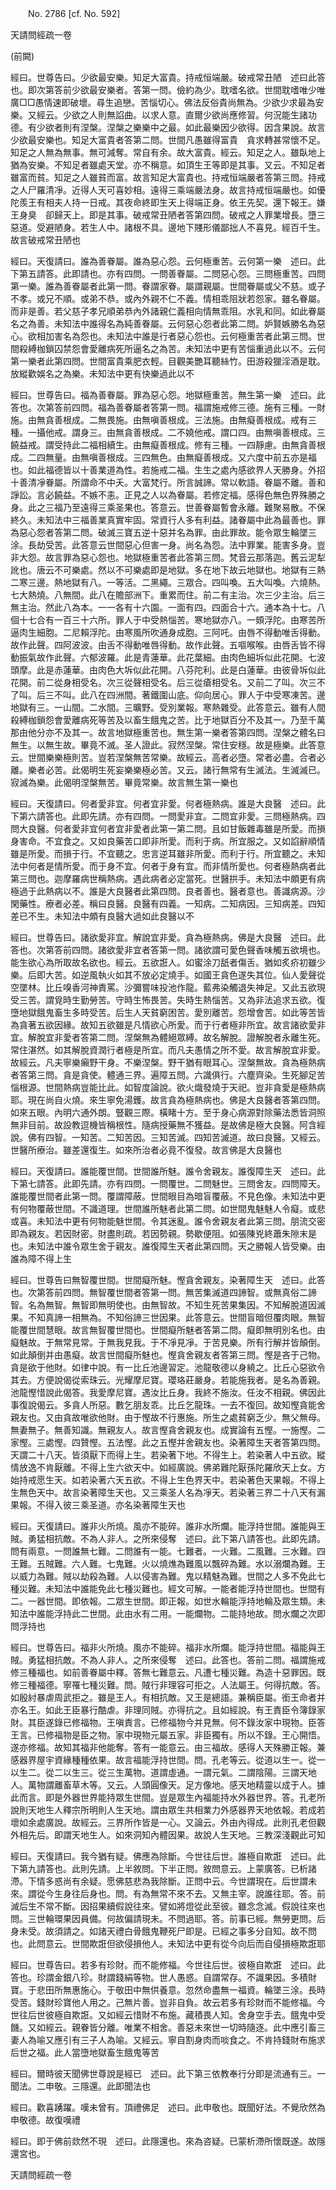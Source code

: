 ﻿　　No. 2786 [cf. No. 592]

天請問經疏一卷

(前闕)

經曰。世尊告曰。少欲最安樂。知足大富貴。持戒恒端嚴。破戒常丑陋　述曰此答也。即次第答前少欲最安樂者。答第一問。儉約為少。耽嗜名欲。世間耽嗜唯少唯廣□□愚情速即破壞。尋生追戀。苦惱切心。佛法反俗貴尚無為。少欲少求最為安樂。又經云。少欲之人則無諂曲。以求人意。直爾少欲尚應修習。何況能生諸功德。有少欲者則有涅槃。涅槃之樂樂中之最。如此最樂因少欲得。因含果說。故言少欲最安樂也。知足大富貴者答第二問。世間凡愚雖得富貴　貪求轉甚常懷不足。知足之人無為無事。無可減奪。常自有余。故大富貴。經云。知足之人。雖臥地上猶為安樂。不知足者雖處天堂。亦不稱意。如頂生王等即是其事。又云。不知足者雖富而貧。知足之人雖貧而富。故言知足大富貴也。持戒恒端嚴者答第三問。持戒之人尸羅清凈。近得人天可喜妙相。遠得三乘端嚴法身。故言持戒恒端嚴也。如優陀羨王有相夫人持一日戒。其夜命終即生天上得端正身。依王先契。還下報王。嫌王身臭　卻歸天上。即是其事。破戒常丑陋者答第四問。破戒之人罪業增長。墮三惡道。受避陋身。若生人中。諸根不具。邊地下賤形儀鄙拙人不喜見。經百千生。故言破戒常丑陋也

經曰。天復請曰。誰為善眷屬。誰為惡心怨。云何極重苦。云何第一樂　述曰。此下第五請答。此即請也。亦有四問。一問善眷屬。二問惡心怨。三問極重苦。四問第一樂。誰為善眷屬者此第一問。眷謂家眷。屬謂親屬。世間眷屬或父不慈。或子不孝。或兄不順。或弟不恭。或內外親不仁不義。情相乖阻狀若怨家。雖名眷屬。而非是善。若父慈子孝兄順弟恭內外諸親仁義相向情無乖阻。水乳和同。如此眷屬名之為善。未知法中誰得名為純善眷屬。云何惡心怨者此第二問。妒賢嫉勝名為惡心。欲相加害名為怨也。未知法中誰是行者惡心怨也。云何極重苦者此第三問。世間殺縛枷鎖囚禁怨會愛離病死所逼名之為苦。未知法中更有苦惱重過此以不。云何第一樂者此第四問。世間富貴乘肥衣輕。目觀美艷耳聽絲竹。田游殺獵淫酒是耽。放縱歡娛名之為樂。未知法中更有快樂過此以不

經曰。世尊告曰。福為善眷屬。罪為惡心怨。地獄極重苦。無生第一樂　述曰。此答也。次第答前四問。福為善眷屬者答第一問。福謂施戒修三德。施有三種。一財施。由無貪善根成。二無畏施。由無嗔善根成。三法施。由無癡善根成。戒有三種。一攝他戒。謂身三。由無貪善根成。二不嬈他戒。謂口四。由無嗔善根成。三饒益戒。謂受持此二福相續生。由無癡善根成。修有三種。一四靜慮。由無貪善根成。二四無量。由無嗔善根成。三四無色。由無癡善根成。又六度中前五亦是福也。如此福德皆以十善業道為性。若施戒二福。生生之處內感欲界人天勝身。外招十善清凈眷屬。所謂命不中夭。大富梵行。所言誠諦。常以軟語。眷屬不離。善和諍訟。言必饒益。不嫉不恚。正見之人以為眷屬。若修定福。感得色無色界殊勝之身。此之三福乃至遠得三乘圣果也。答意云。世善眷屬暫會永離。難聚易散。不保終久。未知法中三福善業真實牢固。常資行人多有利益。諸眷屬中此為最善也。罪為惡心怨者答第二問。破滅三寶五逆十惡并名為罪。由此罪故。能令眾生輪墜三涂。長劫受苦。此答意云世間惡心但害一身。尚名為怨。法中罪業。能害多身。豈非大怨。故言罪為惡心怨也。地獄極重苦者此答第三問。梵音云那落迦。舊云泥犁訛也。唐云不可樂處。然以不可樂處即是地獄。多在地下故云地獄也。地獄有三熱二寒三邊。熱地獄有八。一等活。二黑繩。三眾合。四叫喚。五大叫喚。六燒熱。七大熱燒。八無間。此八在贍部洲下。重累而住。前二有主治。次三少主治。后三無主治。然此八為本。一一各有十六園。一面有四。四面合十六。通本為十七。八個十七合有一百三十六所。罪人于中受熱惱苦。寒地獄亦八。一頞浮陀。由寒苦所逼肉生細胞。二尼賴浮陀。由寒風所吹通身成胞。三阿吒。由唇不得動唯舌得動。故作此聲。四阿波波。由舌不得動唯唇得動。故作此聲。五嘔喉喉。由唇舌皆不得動振氣故作此聲。六郁波羅。此是青蓮華。此花葉細。由肉色細坼似此花開。七波頭摩。此是赤蓮華。由肉色大坼似此花開。八芬陀利。此是白蓮華。由彼骨坼似此花開。前二從身相受名。次三從聲相受名。后三從瘡相受名。又前二了叫。次三不了叫。后三不叫。此八在四洲間。著鐵圍山底。仰向居心。罪人于中受寒凍苦。邊地獄有三。一山間。二水間。三曠野。受別業報。寒熱雜受。此答意云。雖有人間殺縛枷鎖怨會愛離病死等苦及以畜生餓鬼之苦。比于地獄百分不及其一。乃至千萬那由他分亦不及其一。故言地獄極重苦也。無生第一樂者答第四問。涅槃之體名曰無生。以無生故。畢竟不滅。圣人證此。寂然涅槃。常住安穩。故是極樂。此答意云。世間樂樂極則苦。豈若涅槃無苦常樂。故經云。高者必墮。常者必盡。合者必離。樂者必苦。此偈明生死妄樂樂極必苦。又云。諸行無常有生滅法。生滅滅已。寂滅為樂。此偈明涅槃無苦。畢竟常樂。故言無生第一樂也

經曰。天復請曰。何者愛非宜。何者宜非愛。何者極熱病。誰是大良醫　述曰。此下第六請答也。此即先請。亦有四問。一問愛非宜。二問宜非愛。三問極熱病。四問大良醫。何者愛非宜何者宜非愛者此第一第二問。且如甘飯雜毒雖是所愛。而損身害命。不宜食之。又如良藥苦口即非所愛。而利于病。所宜服之。又如諂辭順情雖是所愛。而損于行。不宜聽之。忠言逆耳雖非所愛。而利于行。所宜聽之。未知法中何者是情所愛。而于身不宜。何者于身有宜。而非情所愛也。何者極熱病者此第三問也。迦摩羅病世稱熱病。遇此病者必定當死。世醫拱手。未知法中頗更有病極過于此熱病以不。誰是大良醫者此第四問。良者善也。醫者意也。善識病源。沙閑藥性。療者必差。稱曰良醫。良醫有四義。一知病。二知病因。三知病差。四知差已不生。未知法中頗有良醫大過如此良醫以不

經曰。世尊告曰。諸欲愛非宜。解說宜非愛。貪為極熱病。佛是大良醫　述曰。此答也。次第答前四問。諸欲愛非宜者答第一問。諸欲謂可愛色聲香味觸五欲境也。能生欲心為所取故名欲也。經云。五欲誑人。如蜜涂刀舐者傷舌。猶如炙疥初雖少樂。后即大苦。如逆風執火如其不放必定燒手。如國王貪色遂失其位。仙人愛聲從空墜林。比丘嗅香河神責罵。沙彌嘗味投池作龍。藍弗染觸退失神足。又此五欲現受三苦。謂覓時生勤勞苦。守時生怖畏苦。失時生熱惱苦。又為非法追求五欲。復墮地獄餓鬼畜生多時受苦。后生人天貧窮困苦。愛別離苦。怨增會苦。如此等苦皆為貪著五欲因緣。故知五欲雖是凡情欲心所愛。而于行者極非所宜。故言諸欲愛非宜。解脫宜非愛者答第二問。涅槃無為體絕眾縛。故名解脫。證解脫者永離生死。常住湛然。如其解脫資潤行者極是所宜。而凡夫愚情之所不愛。故言解脫宜非愛。故經云。凡夫寧樂癩野干身。不樂涅槃。野干猶有眼耳心。涅槃無故。貪為極熱病者答第三問。貪是貪使。體通三界。遍障五問。六識俱行。六塵齊染。生死腳足苦惱根源。世間熱病豈能比此。如智度論說。欲火熾發燒于天祀。豈非貪愛是極熱病耶。現在尚自火燒。來生寧免湯鑊。故言貪為極熱病也。佛是大良醫者答第四問。如來五眼。內明六通外朗。豎觀三際。橫睹十方。至于身心病源對除藥法悉皆洞照無非目前。故設教逗機皆稱根性。隨病授藥無不獲益。是故佛是極大良醫。阿含經說。佛有四智。一知苦。二知苦因。三知苦滅。四知苦滅道。故曰良醫。又經云。世醫所療治。雖差還復生。如來所治者必竟不復發。故言佛是大良醫也

經曰。天復請曰。誰能覆世間。世間誰所魅。誰令舍親友。誰復障生天　述曰。此下第七請答。此即先請。亦有四問。一問覆世。二問魅世。三問舍友。四問障天。誰能覆世間者此第一問。覆謂障蔽。世間眼目為暗盲覆蔽。不見色像。未知法中更有何物覆蔽世間。不識道理。世間誰所魅者此第二問。如世間鬼魅魅人令癡。或悲或喜。未知法中更有何物能魅世間。令其迷亂。誰令舍親友者此第三問。朋流交密即為親友。若因財密。財盡則疏。若因勢親。勢歇便阻。如張陳兇終蕭朱隙末是也。未知法中誰令眾生舍于親友。誰復障生天者此第四問。天之勝報人皆受樂。由誰為障不得上生

經曰。世尊告曰無智覆世間。世間癡所魅。慳貪舍親友。染著障生天　述曰。此答也。次第答前四問。無智覆世間者答第一問。無苦集滅道四諦智。或無真俗二諦智。名為無智。無智即無明使也。由無智故。不知生死苦果集因。不知解脫道因滅果。不知真諦一相無為。不知俗諦三世因果。此答意云。世間盲暗但覆肉眼。無智能覆世間慧眼。故言無智覆世間也。世間癡所魅者答第二問。癡即無明別名也。由癡魅故。于無常見常。于無我見我。于不凈見凈。于苦見樂。所有行解并皆顛倒。如此顛倒并由愚癡。故言世間癡所魅也。慳貪舍親友者答第三問。慳是吝于己物。貪是欲于他財。如律中說。有一比丘池邊習定。池龍敬德以身繞之。比丘心惡欲令其去。方便說偈從索珠云。光耀摩尼寶。瓔珞莊嚴身。若能施我者。是名為善親。池龍慳惜說此偈答。我愛摩尼寶。遇汝比丘身。我終不施汝。任汝不相親。佛因此事復說偈云。多貪人所惡。數乞朋友乖。比丘乞龍珠。一去不復回。故知慳貪能舍親友也。又由貪故唯欲他財。由于慳故不行惠施。所生之處貧窮乏少。無父無母。無妻無子。無善知識。無親友人。故言慳貪舍親友也。成實論有五慳。一施慳。二家慳。三處慳。四贊慳。五法慳。此之五慳并舍親友也。染著障生天者答第四問。天謂二十八天。皆須厭下而得上生。若染著下地。不得生上。若染著人中五欲。縱情放逸不肯厭離。不得上生六欲天中。如經廣說。佛弟難陀厭孫陀羅欣天上女。方始持戒愿生天。如若染著六天五欲。不得上生色界天中。若染著色天果報。不得上生無色天中。故言染著障生天也。又三乘圣人名為凈天。若染著三界二十八天有漏果報。不得入彼三乘圣道。亦名染著障生天也

經曰。天復請曰。誰非火所燒。風亦不能碎。誰非水所爛。能浮持世間。誰能與王賊。勇猛相抗敵。不為人非人。之所來侵奪　述曰。此下第八請答也。此即先請。問有兩意。一問誰無七難。二問誰有一能。七難者。一火難。二風難。三水難。四王難。五賊難。六人難。七鬼難。火以燒燋為難風以飄碎為難。水以溺爛為難。王以威力為難。賊以劫殺為難。人以侵害為難。鬼以精魅為難。世間之人多不免此七種災難。未知法中誰能免此七種災難也。經文可解。一能者能浮持世間也。世間有二。一器世間。即依報。二眾生世間。即正報。如世水輪能浮持地輪及眾生類。未知法中誰能浮持此二世間。此由水有二用。一能爛物。二能持地故。問水爛之次即問浮持也

經曰。世尊告曰。福非火所燒。風亦不能碎。福非水所爛。能浮持世間。福能與王賊。勇猛相抗敵。不為人非人。之所來侵奪　述曰。此答也。答前二問。福謂施戒修三種福也。如前善眷屬中釋。答無七難意云。凡遭七種災難。為造十惡罪因。既修三種福德。寧罹七種災難。問。賊行非理容可拒之。人法屬王。何得抗敵。答。如殷紂暴虐周武拒之。雖是王人。有相抗敵。又王是總語。兼稱臣屬。銜王命者并亦名王。如此王臣暴行酷虐。非理同賊。亦得抗之。且如經說。有王責臣令簿錄家財。其臣遂錄已修福物。王嗔責言。已修福物今并見無。何不錄汝家中現物。臣答王言。已修福物是臣之物。家中現物元屬五家。非臣獨有。所以不錄。王心開悟。遂亦修福。故知其福非他能奪。答有一能意云。由三福故。感得人天殊勝正報。兼感器界屋宇資緣種種依果。故言福能浮持世間。問。孔老等云。從道以生一。從一以生二。從二以生三。從三生萬物。道謂虛通。一謂元氣。二謂陰陽。三謂天地人。萬物謂離畜草木等。又云。人頭圓像天。足方像地。感天地精靈以成于人。據此而言。即是外器世界能持眾生世間。豈是眾生內福能持水外器世界。答。孔老所說則天地生人釋宗所明則人生天地。謂由眾生共相業力外感器界天地依報。若成若壞如余處廣說。故經云。三界所作皆是一心。又論云。外由內得成。此則孔老但觀外相先后。即謂天地生人。如來洞知內體因果。故說人生天地。三教深淺觀此可知

經曰。天復請曰。我今猶有疑。佛應為除斷。今世往后世。誰極自欺誑　述曰。此下第九請答也。此則先請。上半敘問。下半正問。敘問意云。上蒙廣答。已析諸滯。下情多惑尚有余疑。愿佛慈悲為我除斷。正問中云。今世謂現在。后世謂未來。謂從今生身往后身也。問。有為無常不來不去。又無主宰。說誰往耶。答。前滅后生不常不斷。因招果續假說往來。譬如將燈從此至彼。雖念念滅。假說往來也問。三世輪環果因員備。何故偏請現未。不問過耶。答。前事已經。無勞更問。后身未受。故須請之。如諸天禮白骨餓鬼鞭死尸即是。已經之事多分自知。故不問也。此問意云。世間欺誑但欲侵損他人。未知法中更有從今向后而自侵損極欺誑耶

經曰。世尊告曰。若多有珍財。而不能修福。今世往后世。彼極自欺誑　述曰。此答也。珍謂金銀八珍。財謂錢絹等物。世人愚惑。自謂常存。不識果因。多積財寶。于悲田所無惠施心。于敬田中無供養意。忽然命盡無一福資。輪墜三涂。長時受苦。錢財珍寶他人用之。己無片善。豈非自負。故云若多有珍財而不能修福。今世往后世彼極自欺誑。又如經云惜財不布施。藏積畏人知。舍身空手去。餓鬼中受饑。又如經云。親眷皆分離。唯業不相舍。善惡未來世一切時隨逐。此中應引畜三妻人為喻又應引有三子人為喻。又經云。寧自割身肉而啖食之。不肯持錢財布施求后世之福。此人當墮地獄畜生餓鬼等苦

經曰。爾時彼天聞佛世尊說是經已　述曰。此下第三依教奉行分即是流通有三。一聞法。二申敬。三隱還。此即聞法也

經曰。歡喜踴躍。嘆未曾有。頂禮佛足　述曰。此申敬也。既聞好法。不覺欣然為申敬德。故復嘆禮

經曰。即于佛前欻然不現　述曰。此隱還也。來為咨疑。已蒙析滯所懷既遂。故隱還宮也。

天請問經疏一卷
